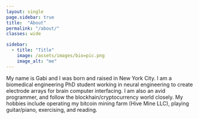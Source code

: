 ```yaml
---
layout: single
page.sidebar: true
title:  "About"
permalink: "/about/"
classes: wide

sidebar:
  - title: "Title"
    image: /assets/images/bio=pic.png
    image_alt: "me"
---
```




My name is Gabi and I was born and raised in New York City. I am a biomedical engineering PhD student working in neural engineering to create electrode arrays for brain computer interfacing. I am also an avid programmer, and follow the blockhain/cryptocurrency world closely. My hobbies include operating my bitcoin mining farm (Hive Mine LLC), playing guitar/piano, exercising, and reading.
